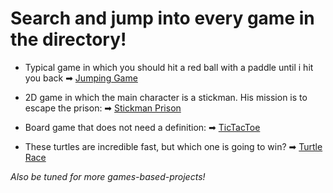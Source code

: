 # Search and jump into every game in the directory!

* Typical game in which you should hit a red ball with a paddle until i hit you back
➡ [Jumping Game](https://github.com/sldimitrov/GamesWithPython/tree/main/GamesWithGraphics/JumpingGame)

* 2D game in which the main character is a stickman. His mission is to escape the prison:
➡ [Stickman Prison](https://github.com/sldimitrov/GamesWithPython/tree/main/GamesWithGraphics/Stickman)

* Board game that does not need a definition:
➡ [TicTacToe](https://github.com/sldimitrov/GamesWithPython/tree/main/GamesWithGraphics/TicTacToe)

* These turtles are incredible fast, but which one is going to win?
➡ [Turtle Race](https://github.com/sldimitrov/GamesWithPython/tree/main/GamesWithGraphics/TurtleRace)

*Also be tuned for more games-based-projects!*
